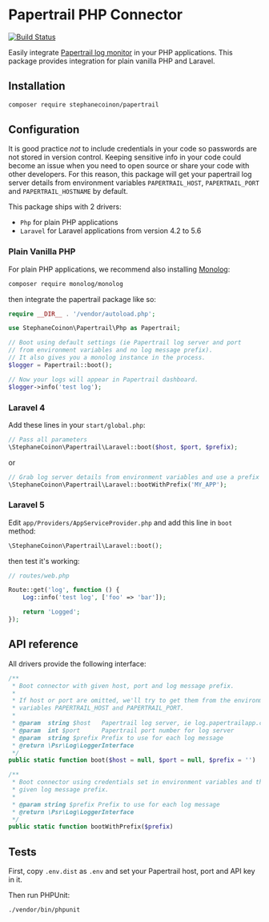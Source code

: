 # Papertrail PHP Connector

[![Build Status](https://travis-ci.org/stephanecoinon/papertrail.svg?branch=master)](https://travis-ci.org/stephanecoinon/papertrail)

Easily integrate [Papertrail log monitor](https://papertrailapp.com) in your PHP applications. This package provides integration for plain vanilla PHP and Laravel.

## Installation

```bash
composer require stephanecoinon/papertrail
```

## Configuration

It is good practice *not* to include credentials in your code so passwords are not stored in version control. Keeping sensitive info in your code could become an issue when you need to open source or share your code with other developers. For this reason, this package will get your papertrail log server details from environment variables
`PAPERTRAIL_HOST`, `PAPERTRAIL_PORT` and `PAPERTRAIL_HOSTNAME` by default.

This package ships with 2 drivers:

- `Php` for plain PHP applications
- `Laravel` for Laravel applications from version 4.2 to 5.6

### Plain Vanilla PHP

For plain PHP applications, we recommend also installing [Monolog](https://github.com/Seldaek/monolog):

```bash
composer require monolog/monolog
```

then integrate the papertrail package like so:

```php
require __DIR__ . '/vendor/autoload.php';

use StephaneCoinon\Papertrail\Php as Papertrail;

// Boot using default settings (ie Papertrail log server and port
// from environment variables and no log message prefix).
// It also gives you a monolog instance in the process.
$logger = Papertrail::boot();

// Now your logs will appear in Papertrail dashboard.
$logger->info('test log');
```

### Laravel 4
Add these lines in your `start/global.php`:

```php
// Pass all parameters
\StephaneCoinon\Papertrail\Laravel::boot($host, $port, $prefix);
```

or

```php
// Grab log server details from environment variables and use a prefix
\StephaneCoinon\Papertrail\Laravel::bootWithPrefix('MY_APP');
```


### Laravel 5
Edit `app/Providers/AppServiceProvider.php` and add this line in `boot` method:

```php
\StephaneCoinon\Papertrail\Laravel::boot();
```

then test it's working:

```php
// routes/web.php

Route::get('log', function () {
    Log::info('test log', ['foo' => 'bar']);

    return 'Logged';
});

```


## API reference

All drivers provide the following interface:

```php
/**
 * Boot connector with given host, port and log message prefix.
 * 
 * If host or port are omitted, we'll try to get them from the environment
 * variables PAPERTRAIL_HOST and PAPERTRAIL_PORT.
 * 
 * @param  string $host   Papertrail log server, ie log.papertrailapp.com
 * @param  int $port      Papertrail port number for log server
 * @param  string $prefix Prefix to use for each log message
 * @return \Psr\Log\LoggerInterface
 */
public static function boot($host = null, $port = null, $prefix = '')
```

```php
/**
 * Boot connector using credentials set in environment variables and the
 * given log message prefix.
 * 
 * @param string $prefix Prefix to use for each log message
 * @return \Psr\Log\LoggerInterface
 */
public static function bootWithPrefix($prefix)
```

## Tests

First, copy `.env.dist` as `.env` and set your Papertrail host, port and API key in it.

Then run PHPUnit:

```bash
./vendor/bin/phpunit
```
